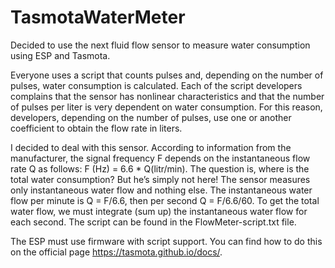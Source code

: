 # TasmotaWaterMeter

Decided to use the next fluid flow sensor to measure water consumption using ESP and Tasmota. 
  
Everyone uses a script that counts pulses and, 
depending on the number of pulses, water consumption is calculated. 
Each of the script developers complains that the sensor has nonlinear characteristics and that the number of pulses per liter is very 
dependent on water consumption. For this reason, developers, depending on the number of pulses, use one or another coefficient 
to obtain the flow rate in liters.
  
I decided to deal with this sensor. According to information from the manufacturer, 
the signal frequency F depends on the instantaneous flow rate Q as follows: F (Hz) = 6.6 * Q(litr/min). 
The question is, where is the total water consumption? But he’s simply not here! 
The sensor measures only instantaneous water flow and nothing else. The instantaneous water flow per minute is Q = F/6.6, then per second Q = F/6.6/60. 
To get the total water flow, we must integrate (sum up) the instantaneous water flow for each second. 
The script can be found in the FlowMeter-script.txt file. 

The ESP must use firmware with script support. 
You can find how to do this on the official page https://tasmota.github.io/docs/.
